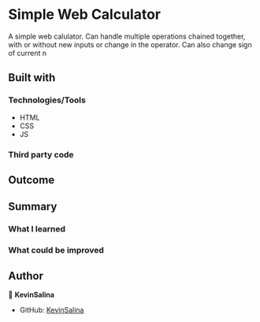 # Simple Web Calculator

A simple web calulator. Can handle multiple operations chained together, with or without new inputs or change in the operator. Can also change sign of current n

## Built with

### Technologies/Tools

* HTML
* CSS
* JS

### Third party code


## Outcome



## Summary

### What I learned



### What could be improved



## Author

👤 **KevinSalina**
* GitHub: [KevinSalina](https://github.com/KevinSalina)